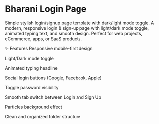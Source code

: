 # Bharani Login Page
Simple stylish login/signup page template with dark/light mode toggle.
A modern, responsive login & sign-up page with light/dark mode toggle, animated typing text, and smooth design.
Perfect for web projects, eCommerce, apps, or SaaS products.

✨ Features
Responsive mobile-first design

Light/Dark mode toggle

Animated typing headline

Social login buttons (Google, Facebook, Apple)

Toggle password visibility

Smooth tab switch between Login and Sign Up

Particles background effect

Clean and organized folder structure


